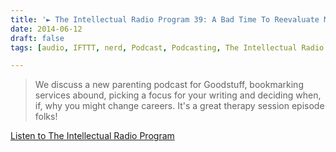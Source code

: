 ```yaml
---
title: '► The Intellectual Radio Program 39: A Bad Time To Reevaluate My Life'
date: 2014-06-12
draft: false
tags: [audio, IFTTT, nerd, Podcast, Podcasting, The Intellectual Radio Program]

---
```


> We discuss a new parenting podcast for Goodstuff, bookmarking services abound, picking a focus for your writing and deciding when, if, why you might change careers. It's a great therapy session episode folks!

[Listen to The Intellectual Radio Program](http://ift.tt/1lkMNNI)
